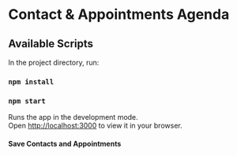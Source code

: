 # Contact & Appointments Agenda

## Available Scripts

In the project directory, run:
### `npm install`
### `npm start`

Runs the app in the development mode.\
Open [http://localhost:3000](http://localhost:3000) to view it in your browser.

#### Save Contacts and Appointments


